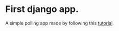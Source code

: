 # First django app.

A simple polling app made by following this [tutorial](https://docs.djangoproject.com/en/1.8/intro/tutorial01/).
